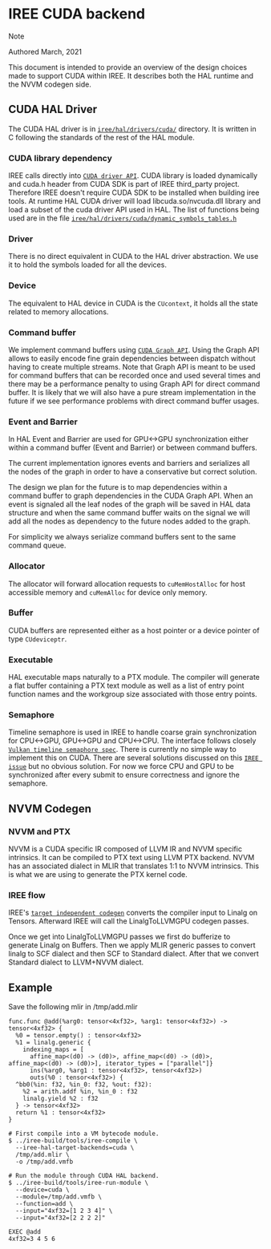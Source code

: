 # IREE CUDA backend

> [!NOTE]
> Authored March, 2021

This document is intended to provide an overview of the design choices made to support CUDA within IREE. It describes both the HAL runtime and the NVVM codegen side.

## CUDA HAL Driver

The CUDA HAL driver is in [`iree/hal/drivers/cuda/`][iree-cuda] directory. It is
written in C following the standards of the rest of the HAL module.

### CUDA library dependency

IREE calls directly into [`CUDA driver API`][cuda-driver]. CUDA library is loaded dynamically and cuda.h header from CUDA SDK is part of IREE third_party project. Therefore IREE doesn't require CUDA SDK to be installed when building iree tools.
At runtime HAL CUDA driver will load libcuda.so/nvcuda.dll library and load a subset of the cuda driver API used in HAL. The list of functions being used are in the file [`iree/hal/drivers/cuda/dynamic_symbols_tables.h`][cuda-symbols]

### Driver

There is no direct equivalent in CUDA to the HAL driver abstraction. We use it to hold the symbols loaded for all the devices.

### Device

The equivalent to HAL device in CUDA is the `CUcontext`, it holds all the state related to memory allocations.

### Command buffer

We implement command buffers using [`CUDA Graph API`][cuda-graph]. Using the Graph API allows to easily encode fine grain dependencies between dispatch without having to create multiple streams.
Note that Graph API is meant to be used for command buffers that can be recorded once and used several times and there may be a performance penalty to using Graph API for direct command buffer. It is likely that we will also have a pure stream implementation in the future if we see performance problems with direct command buffer usages.

### Event and Barrier

In HAL Event and Barrier are used for GPU<->GPU synchronization either within a command buffer (Event and Barrier) or between command buffers.

The current implementation ignores events and barriers and serializes all the nodes of the graph in order to have a conservative but correct solution.

The design we plan for the future is to map dependencies within a command buffer to graph dependencies in the CUDA Graph API. When an event is signaled all the leaf nodes of the graph will be saved in HAL data structure and when the same command buffer waits on the signal we will add all the nodes as dependency to the future nodes added to the graph.

For simplicity we always serialize command buffers sent to the same command queue.

### Allocator

The allocator will forward allocation requests to `cuMemHostAlloc` for host accessible memory and `cuMemAlloc` for device only memory.

### Buffer

CUDA buffers are represented either as a host pointer or a device pointer of type `CUdeviceptr`.

### Executable

HAL executable maps naturally to a PTX module. The compiler will generate a flat buffer containing a PTX text module as well as a list of entry point function names and the workgroup size associated with those entry points.

### Semaphore

Timeline semaphore is used in IREE to handle coarse grain synchronization for CPU<->GPU, GPU<->GPU and CPU<->CPU. The interface follows closely [`Vulkan timeline semaphore spec`][vulkan-semaphore].
There is currently no simple way to implement this on CUDA. There are several solutions discussed on this [`IREE issue`][semaphore-issue] but no obvious solution. For now we force CPU and GPU to be synchronized after every submit to ensure correctness and ignore the semaphore.

## NVVM Codegen

### NVVM and PTX

NVVM is a CUDA specific IR composed of LLVM IR and NVVM specific intrinsics. It can be compiled to PTX text using LLVM PTX backend. NVVM has an associated dialect in MLIR that translates 1:1 to NVVM intrinsics. This is what we are using to generate the PTX kernel code.

### IREE flow

IREE's [`target independent codegen`][codegen-passes] converts the compiler input to Linalg on Tensors. Afterward IREE will call the LinalgToLLVMGPU codegen passes.

Once we get into LinalgToLLVMGPU passes we first do bufferize to generate Linalg on Buffers. Then we apply MLIR generic passes to  convert linalg to SCF dialect and then SCF to Standard dialect. After that we convert Standard dialect to LLVM+NVVM dialect.

## Example

Save the following mlir in /tmp/add.mlir
```mlir
func.func @add(%arg0: tensor<4xf32>, %arg1: tensor<4xf32>) -> tensor<4xf32> {
  %0 = tensor.empty() : tensor<4xf32>
  %1 = linalg.generic {
    indexing_maps = [
      affine_map<(d0) -> (d0)>, affine_map<(d0) -> (d0)>, affine_map<(d0) -> (d0)>], iterator_types = ["parallel"]}
      ins(%arg0, %arg1 : tensor<4xf32>, tensor<4xf32>)
      outs(%0 : tensor<4xf32>) {
  ^bb0(%in: f32, %in_0: f32, %out: f32):
    %2 = arith.addf %in, %in_0 : f32
    linalg.yield %2 : f32
  } -> tensor<4xf32>
  return %1 : tensor<4xf32>
}
```

```shell
# First compile into a VM bytecode module.
$ ../iree-build/tools/iree-compile \
  --iree-hal-target-backends=cuda \
  /tmp/add.mlir \
  -o /tmp/add.vmfb

# Run the module through CUDA HAL backend.
$ ../iree-build/tools/iree-run-module \
  --device=cuda \
  --module=/tmp/add.vmfb \
  --function=add \
  --input="4xf32=[1 2 3 4]" \
  --input="4xf32=[2 2 2 2]"

EXEC @add
4xf32=3 4 5 6
```

[iree-cuda]: https://github.com/openxla/iree/tree/main/iree/hal/drivers/cuda/
[cuda-symbols]: https://github.com/openxla/iree/blob/main/iree/hal/drivers/cuda/dynamic_symbols_tables.h
[cuda-driver]: https://docs.nvidia.com/cuda/cuda-driver-api/index.html
[cuda-graph]: https://developer.nvidia.com/blog/cuda-graphs/
[vulkan-semaphore]: https://www.khronos.org/blog/vulkan-timeline-semaphores
[semaphore-issue]: https://github.com/openxla/iree/issues/4727
[codegen-passes]: https://github.com/openxla/iree/blob/main/docs/design_docs/codegen_passes.md
